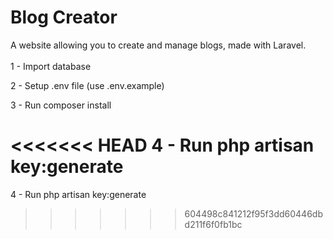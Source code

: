 Blog Creator
======
A website allowing you to create and manage blogs, made with Laravel.  
&nbsp;  
1 - Import database

2 - Setup .env file (use .env.example)

3 - Run composer install

<<<<<<< HEAD
4 - Run php artisan key:generate
=======
4 - Run php artisan key:generate
>>>>>>> 604498c841212f95f3dd60446dbd211f6f0fb1bc
